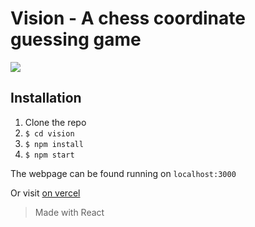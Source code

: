 # Vision - A chess coordinate guessing game

<img src="https://i.imgur.com/jGqrqPU.png">

## Installation

1. Clone the repo
2. `$ cd vision`
3. `$ npm install`
4. `$ npm start`

The webpage can be found running on `localhost:3000`

Or visit [on vercel](https://vision-nine-wheat.vercel.app/)

> Made with React
